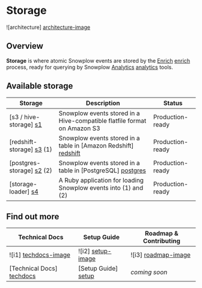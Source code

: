 # Storage

![architecture] [architecture-image]

## Overview

**Storage** is where atomic Snowplow events are stored by the [Enrich] [enrich] process, ready for querying by Snowplow [Analytics] [analytics] tools.

## Available storage

| Storage                       | Description                                                               | Status           |
|-------------------------------|---------------------------------------------------------------------------|------------------|
| [s3 / hive-storage] [s1]      | Snowplow events stored in a Hive-compatible flatfile format on Amazon S3  | Production-ready |
| [redshift-storage] [s3] (1)   | Snowplow events stored in a table in [Amazon Redshift] [redshift]         | Production-ready |
| [postgres-storage] [s2] (2)   | Snowplow events stored in a table in [PostgreSQL] [postgres]              | Production-ready |
| [storage-loader] [s4]         | A Ruby application for loading Snowplow events into (1) and (2)           | Production-ready |

## Find out more

| Technical Docs              | Setup Guide           | Roadmap & Contributing               |         
|-----------------------------|-----------------------|--------------------------------------|
| ![i1] [techdocs-image]      | ![i2] [setup-image]   | ![i3] [roadmap-image]                |
| [Technical Docs] [techdocs] | [Setup Guide] [setup] | _coming soon_                        |

[architecture-image]: https://d3i6fms1cm1j0i.cloudfront.net/github-wiki/images/4-storage.png
[trackers]: https://github.com/snowplow/snowplow/tree/master/1-trackers
[enrich]: https://github.com/snowplow/snowplow/tree/master/3-enrich
[analytics]: https://github.com/snowplow/snowplow/tree/master/5-analytics
[setup]: https://github.com/snowplow/snowplow/wiki/setting-up-alternative-data-stores
[techdocs]: https://github.com/snowplow/snowplow/wiki/storage%20documentation

[redshift]: http://aws.amazon.com/redshift/
[postgres]: http://www.postgresql.org/

[s1]: https://github.com/snowplow/snowplow/tree/master/4-storage/hive-storage
[s2]: https://github.com/snowplow/snowplow/tree/master/4-storage/postgres-storage
[s3]: https://github.com/snowplow/snowplow/tree/master/4-storage/redshift-storage
[s4]: https://github.com/snowplow/snowplow/tree/master/4-storage/storage-loader

[techdocs-image]: https://d3i6fms1cm1j0i.cloudfront.net/github/images/techdocs.png
[setup-image]: https://d3i6fms1cm1j0i.cloudfront.net/github/images/setup.png
[roadmap-image]: https://d3i6fms1cm1j0i.cloudfront.net/github/images/roadmap.png
